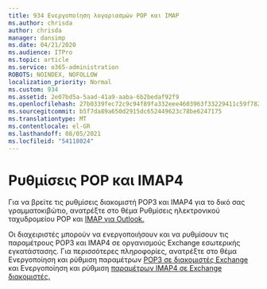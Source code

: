 ```yaml
---
title: 934 Ενεργοποίηση λογαριασμών POP και IMAP
ms.author: chrisda
author: chrisda
manager: dansimp
ms.date: 04/21/2020
ms.audience: ITPro
ms.topic: article
ms.service: o365-administration
ROBOTS: NOINDEX, NOFOLLOW
localization_priority: Normal
ms.custom: 934
ms.assetid: 2e07bd5a-5aad-41a9-aaba-6b2bedaf92f9
ms.openlocfilehash: 27b0339fec72c9c94f89fa332eee4603963f33229411c59f78282b24e0c7f586
ms.sourcegitcommit: b5f7da89a650d2915dc652449623c78be6247175
ms.translationtype: MT
ms.contentlocale: el-GR
ms.lasthandoff: 08/05/2021
ms.locfileid: "54118024"
---
```

# <a name="pop-and-imap4-settings"></a>Ρυθμίσεις POP και IMAP4

Για να βρείτε τις ρυθμίσεις διακομιστή POP3 και IMAP4 για το δικό σας γραμματοκιβώτιο, ανατρέξτε στο θέμα Ρυθμίσεις ηλεκτρονικού ταχυδρομείου POP και [IMAP για Outlook.](https://support.office.com/article/8361e398-8af4-4e97-b147-6c6c4ac95353.aspx)

Οι διαχειριστές μπορούν να ενεργοποιήσουν και να ρυθμίσουν τις παραμέτρους POP3 και IMAP4 σε οργανισμούς Exchange εσωτερικής εγκατάστασης. Για περισσότερες πληροφορίες, ανατρέξτε στο θέμα Ενεργοποίηση και ρύθμιση παραμέτρων [POP3 σε διακομιστές Exchange](https://technet.microsoft.com/library/bb124934.aspx) και Ενεργοποίηση και ρύθμιση [παραμέτρων IMAP4 σε Exchange διακομιστές.](https://technet.microsoft.com/library/bb124489.aspx)
